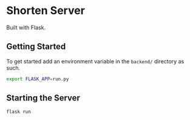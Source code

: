 # Shorten Server

Built with Flask.

## Getting Started

To get started add an environment variable in the `backend/` directory as such.

```bash
export FLASK_APP=run.py
```

## Starting the Server

```bash
flask run
```
